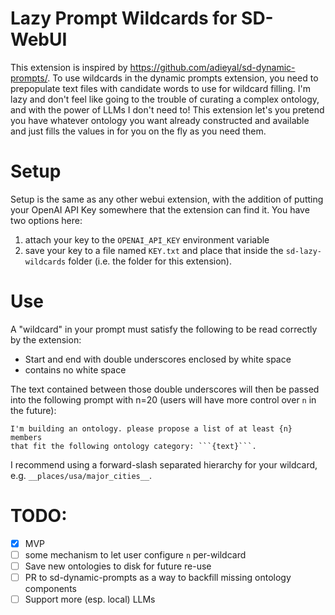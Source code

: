 # Lazy Prompt Wildcards for SD-WebUI

This extension is inspired by https://github.com/adieyal/sd-dynamic-prompts/. To use wildcards in the dynamic prompts extension, you need to prepopulate text files with candidate words to use for wildcard filling. I'm lazy and don't feel like going to the trouble of curating a complex ontology, and with the power of LLMs I don't need to! This extension let's you pretend you have whatever ontology you want already constructed and available and just fills the values in for you on the fly as you need them.

# Setup

Setup is the same as any other webui extension, with the addition of putting your OpenAI API Key somewhere that the extension can find it. 
You have two options here:

1. attach your key to the `OPENAI_API_KEY` environment variable
2. save your key to a file named `KEY.txt` and place that inside the `sd-lazy-wildcards` folder (i.e. the folder for this extension).

# Use

A "wildcard" in your prompt must satisfy the following to be read correctly by the extension:

* Start and end with double underscores enclosed by white space
* contains no white space

The text contained between those double underscores will then be passed into the following prompt with n=20 (users will have more control over `n` in the future):

```
I'm building an ontology. please propose a list of at least {n} members
that fit the following ontology category: ```{text}```.
```

I recommend using a forward-slash separated hierarchy for your wildcard, e.g. `__places/usa/major_cities__`. 

# TODO:

* [x] MVP
* [ ] some mechanism to let user configure `n` per-wildcard
* [ ] Save new ontologies to disk for future re-use
* [ ] PR to sd-dynamic-prompts as a way to backfill missing ontology components
* [ ] Support more (esp. local) LLMs
